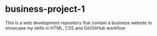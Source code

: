 # business-project-1
This is a web development repository that contain a business website to showcase my skills in HTML, CSS and Git/GitHub workflow  
